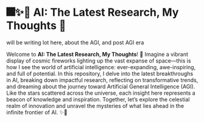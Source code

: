 # 🎆✨🌌 AI: The Latest Research, My Thoughts 🌟
will be writing lot here, about the AGI, and post AGI era

Welcome to **AI: The Latest Research, My Thoughts**! 🚀 Imagine a vibrant display of cosmic fireworks lighting up the vast expanse of space—this is how I see the world of artificial intelligence: ever-expanding, awe-inspiring, and full of potential. In this repository, I delve into the latest breakthroughs in AI, breaking down impactful research, reflecting on transformative trends, and dreaming about the journey toward Artificial General Intelligence (AGI). Like the stars scattered across the universe, each insight here represents a beacon of knowledge and inspiration. Together, let’s explore the celestial realm of innovation and unravel the mysteries of what lies ahead in the infinite frontier of AI. ✨🌟

